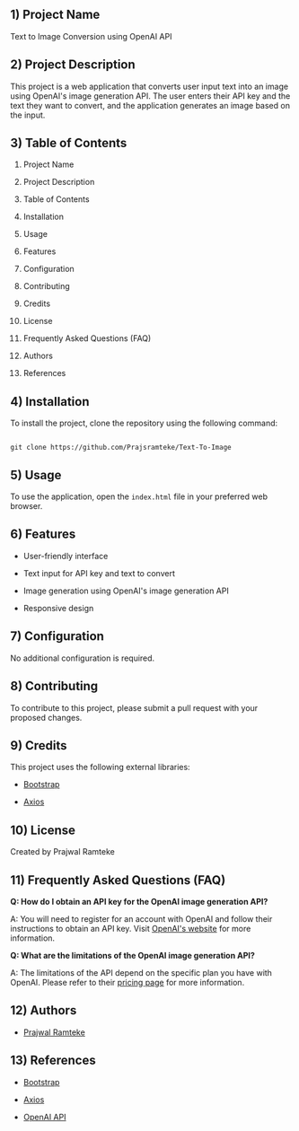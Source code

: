 ## 1) Project Name

Text to Image Conversion using OpenAI API

## 2) Project Description

This project is a web application that converts user input text into an image using OpenAI's image generation API. The user enters their API key and the text they want to convert, and the application generates an image based on the input.

## 3) Table of Contents

1. Project Name

2. Project Description

3. Table of Contents

4. Installation

5. Usage

6. Features

7. Configuration

8. Contributing

9. Credits

10. License

11. Frequently Asked Questions (FAQ)

12. Authors

13. References

## 4) Installation

To install the project, clone the repository using the following command:

```

git clone https://github.com/Prajsramteke/Text-To-Image

```

## 5) Usage

To use the application, open the `index.html` file in your preferred web browser.

## 6) Features

- User-friendly interface

- Text input for API key and text to convert

- Image generation using OpenAI's image generation API

- Responsive design

## 7) Configuration

No additional configuration is required.

## 8) Contributing

To contribute to this project, please submit a pull request with your proposed changes.

## 9) Credits

This project uses the following external libraries:

- [Bootstrap](https://getbootstrap.com/)

- [Axios](https://github.com/axios/axios)

## 10) License

Created by Prajwal Ramteke 

## 11) Frequently Asked Questions (FAQ)

**Q: How do I obtain an API key for the OpenAI image generation API?**

A: You will need to register for an account with OpenAI and follow their instructions to obtain an API key. Visit [OpenAI's website](https://www.openai.com/) for more information.

**Q: What are the limitations of the OpenAI image generation API?**

A: The limitations of the API depend on the specific plan you have with OpenAI. Please refer to their [pricing page](https://www.openai.com/pricing/) for more information.

## 12) Authors

- [Prajwal Ramteke](https://github.com/Prajsramteke)

## 13) References

- [Bootstrap](https://getbootstrap.com/)

- [Axios](https://github.com/axios/axios)

- [OpenAI API](https://www.openai.com/api/)
